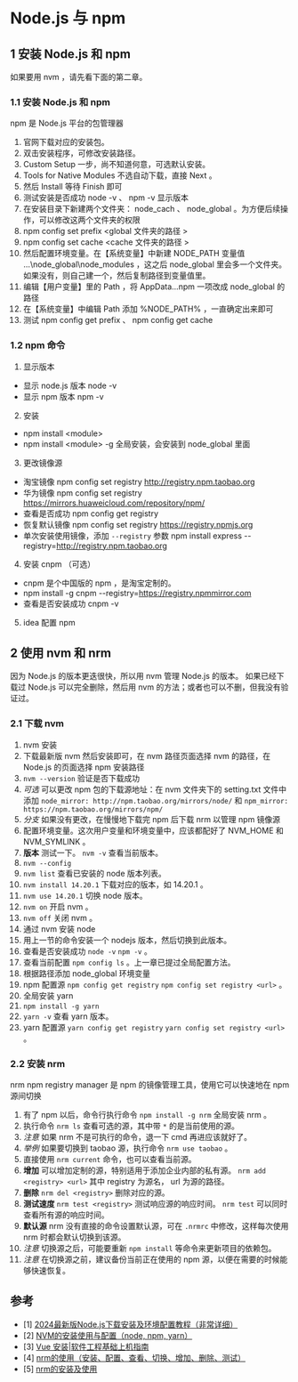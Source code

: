 # Node.js 与 npm

## 1 安装 Node.js 和 npm

如果要用 nvm ，请先看下面的第二章。

### 1.1 安装 Node.js 和 npm

npm 是 Node.js 平台的包管理器

1. 官网下载对应的安装包。
2. 双击安装程序，可修改安装路径。
3. Custom Setup 一步，尚不知道何意，可选默认安装。
4. Tools for Native Modules 不选自动下载，直接 Next 。
5. 然后 Install 等待 Finish 即可
6. 测试安装是否成功 node -v 、 npm -v 显示版本
7. 在安装目录下新建两个文件夹： node_cach 、 node_global 。为方便后续操作，可以修改这两个文件夹的权限
8. npm config set prefix \<global 文件夹的路径 \>
9. npm config set cache \<cache 文件夹的路径 \>
10. 然后配置环境变量。在【系统变量】中新建 NODE_PATH 变量值 ...\\node_global\\node_modules ，这之后 node_global 里会多一个文件夹。如果没有，则自己建一个，然后复制路径到变量值里。
11. 编辑【用户变量】里的 Path ，将 AppData...npm 一项改成 node_global 的路径
12. 在【系统变量】中编辑 Path 添加 %NODE_PATH% ，一直确定出来即可
13. 测试 npm config get prefix 、 npm config get cache

### 1.2 npm 命令

1. 显示版本
  - 显示 node.js 版本 node -v
  - 显示 npm 版本 npm -v
2. 安装
  - npm install \<module\> 
  - npm install \<module\> -g 全局安装，会安装到 node_global 里面
3. 更改镜像源
  - 淘宝镜像 npm config set registry http://registry.npm.taobao.org
  - 华为镜像 npm config set registry https://mirrors.huaweicloud.com/repository/npm/
  - 查看是否成功 npm config get registry
  - 恢复默认镜像 npm config set registry https://registry.npmjs.org
  - 单次安装使用镜像，添加 `--registry` 参数 npm install express --registry=http://registry.npm.taobao.org
4. 安装 cnpm （可选）
  - cnpm 是个中国版的 npm ，是淘宝定制的。
  - npm install -g cnpm --registry=https://registry.npmmirror.com
  - 查看是否安装成功 cnpm -v
5. idea 配置 npm

## 2 使用 nvm 和 nrm

因为 Node.js 的版本更迭很快，所以用 nvm 管理 Node.js 的版本。
如果已经下载过 Node.js 可以完全删除，然后用 nvm 的方法；或者也可以不删，但我没有验证过。

### 2.1 下载 nvm

1. nvm 安装
  1. 下载最新版 nvm 然后安装即可，在 nvm 路径页面选择 nvm 的路径，在 Node.js 的页面选择 npm 安装路径
  2. `nvm --version` 验证是否下载成功
  3. *可选* 可以更改 npm 包的下载源地址：在 nvm 文件夹下的 setting.txt 文件中添加 `node_mirror: http://npm.taobao.org/mirrors/node/` 和 `npm_mirror: https://npm.taobao.org/mirrors/npm/`
  4. *分支* 如果没有更改，在慢慢地下载完 npm 后下载 nrm 以管理 npm 镜像源
  5. 配置环境变量。这次用户变量和环境变量中，应该都配好了 NVM_HOME 和 NVM_SYMLINK 。
  6. **版本** 测试一下。 `nvm -v` 查看当前版本。
  7. `nvm --config`
  8. `nvm list` 查看已安装的 node 版本列表。
  9. `nvm install 14.20.1` 下载对应的版本，如 14.20.1 。
  10. `nvm use 14.20.1` 切换 node 版本。
  11. `nvm on` 开启 nvm 。
  12. `nvm off` 关闭 nvm 。
2. 通过 nvm 安装 node
  1. 用上一节的命令安装一个 nodejs 版本，然后切换到此版本。
  2. 查看是否安装成功 `node -v` `npm -v` 。
  3. 查看当前配置 `npm config ls` 。上一章已提过全局配置方法。
  4. 根据路径添加 node_global 环境变量
  5. npm 配置源 `npm config get registry` `npm config set registry <url>` 。
3. 全局安装 yarn
  1. `npm install -g yarn`
  2. `yarn -v` 查看 yarn 版本。
  3. yarn 配置源 `yarn config get registry` `yarn config set registry <url>` 。


### 2.2 安装 nrm

nrm npm registry manager 是 npm 的镜像管理工具，使用它可以快速地在 npm 源间切换

1. 有了 npm 以后，命令行执行命令 `npm install -g nrm` 全局安装 nrm 。
2. 执行命令 `nrm ls` 查看可选的源，其中带 `*` 的是当前使用的源。
3. *注意* 如果 nrm 不是可执行的命令，退一下 cmd 再进应该就好了。
4. *举例* 如果要切换到 taobao 源，执行命令 `nrm use taobao` 。
5. 直接使用 `nrm current` 命令，也可以查看当前源。
6. **增加** 可以增加定制的源，特别适用于添加企业内部的私有源。 `nrm add <registry> <url>` 其中 registry 为源名， url 为源的路径。
7. **删除** `nrm del <registry>` 删除对应的源。
8. **测试速度** `nrm test <registry>` 测试响应源的响应时间。 `nrm test` 可以同时查看所有源的响应时间。
9. **默认源** nrm 没有直接的命令设置默认源，可在 `.nrmrc` 中修改，这样每次使用 nrm 时都会默认切换到该源。
10. *注意* 切换源之后，可能要重新 `npm install` 等命令来更新项目的依赖包。
11. *注意* 在切换源之前，建议备份当前正在使用的 npm 源，以便在需要的时候能够快速恢复。


## 参考

- [1] [2024最新版Node.js下载安装及环境配置教程（非常详细）](https://blog.csdn.net/m0_74825074/article/details/144771279)
- [2] [NVM的安装使用与配置（node, npm, yarn）](https://blog.csdn.net/ppz8823/article/details/130862191)
- [3] [Vue 安装|软件工程基础上机指南](https://buaa-goodbro2021.github.io/SE-Labs/docs/labs/lab03/vuebook/vue_install/)
- [4] [nrm的使用（安装、配置、查看、切换、增加、删除、测试）](https://blog.csdn.net/qq_38872934/article/details/105706101)
- [5] [nrm的安装及使用](https://blog.csdn.net/ithongchou/article/details/143777074)
